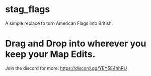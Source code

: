 # stag_flags
A simple replace to turn American Flags into British.

# Drag and Drop into wherever you keep your Map Edits.

Join the discord for more: https://discord.gg/YEY5E4hhRU
